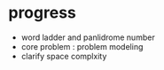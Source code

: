# progress
* word ladder and panlidrome number
* core problem : problem modeling 
* clarify space complxity 